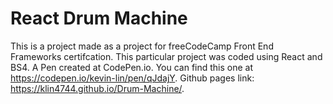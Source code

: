 # React Drum Machine
This is a project made as a project for freeCodeCamp Front End Frameworks certifcation. This particular project was coded using React and BS4.
A Pen created at CodePen.io. You can find this one at https://codepen.io/kevin-lin/pen/qJdajY.
Github pages link: https://klin4744.github.io/Drum-Machine/.

 

